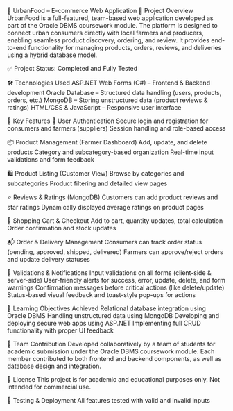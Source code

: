🛒 UrbanFood – E-commerce Web Application
📌 Project Overview
UrbanFood is a full-featured, team-based web application developed as part of the Oracle DBMS coursework module. The platform is designed to connect urban consumers directly with local farmers and producers, enabling seamless product discovery, ordering, and review. It provides end-to-end functionality for managing products, orders, reviews, and deliveries using a hybrid database model.

✅ Project Status: Completed and Fully Tested

🛠️ Technologies Used
ASP.NET Web Forms (C#) – Frontend & Backend development
Oracle Database – Structured data handling (users, products, orders, etc.)
MongoDB – Storing unstructured data (product reviews & ratings)
HTML/CSS & JavaScript – Responsive user interface

🔑 Key Features
👤 User Authentication
Secure login and registration for consumers and farmers (suppliers)
Session handling and role-based access

📦 Product Management (Farmer Dashboard)
Add, update, and delete products
Category and subcategory-based organization
Real-time input validations and form feedback

🛍️ Product Listing (Customer View)
Browse by categories and subcategories
Product filtering and detailed view pages

⭐ Reviews & Ratings (MongoDB)
Customers can add product reviews and star ratings
Dynamically displayed average ratings on product pages

🛒 Shopping Cart & Checkout
Add to cart, quantity updates, total calculation
Order confirmation and stock updates

📬 Order & Delivery Management
Consumers can track order status (pending, approved, shipped, delivered)
Farmers can approve/reject orders and update delivery statuses

🔔 Validations & Notifications
Input validations on all forms (client-side & server-side)
User-friendly alerts for success, error, update, delete, and form warnings
Confirmation messages before critical actions (like delete/update)
Status-based visual feedback and toast-style pop-ups for actions

🎯 Learning Objectives Achieved
Relational database integration using Oracle DBMS
Handling unstructured data using MongoDB
Developing and deploying secure web apps using ASP.NET
Implementing full CRUD functionality with proper UI feedback

👥 Team Contribution
Developed collaboratively by a team of students for academic submission under the Oracle DBMS coursework module. Each member contributed to both frontend and backend components, as well as database design and integration.

📄 License
This project is for academic and educational purposes only. Not intended for commercial use.

🧪 Testing & Deployment
All features tested with valid and invalid inputs


